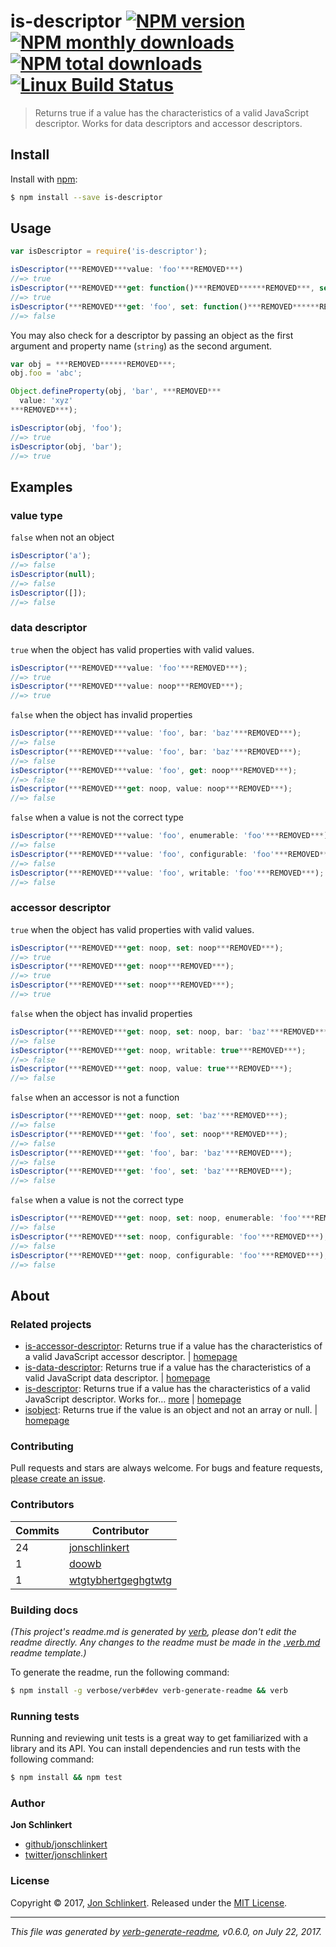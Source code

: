 # is-descriptor [![NPM version](https://img.shields.io/npm/v/is-descriptor.svg?style=flat)](https://www.npmjs.com/package/is-descriptor) [![NPM monthly downloads](https://img.shields.io/npm/dm/is-descriptor.svg?style=flat)](https://npmjs.org/package/is-descriptor) [![NPM total downloads](https://img.shields.io/npm/dt/is-descriptor.svg?style=flat)](https://npmjs.org/package/is-descriptor) [![Linux Build Status](https://img.shields.io/travis/jonschlinkert/is-descriptor.svg?style=flat&label=Travis)](https://travis-ci.org/jonschlinkert/is-descriptor)

> Returns true if a value has the characteristics of a valid JavaScript descriptor. Works for data descriptors and accessor descriptors.

## Install

Install with [npm](https://www.npmjs.com/):

```sh
$ npm install --save is-descriptor
```

## Usage

```js
var isDescriptor = require('is-descriptor');

isDescriptor(***REMOVED***value: 'foo'***REMOVED***)
//=> true
isDescriptor(***REMOVED***get: function()***REMOVED******REMOVED***, set: function()***REMOVED******REMOVED******REMOVED***)
//=> true
isDescriptor(***REMOVED***get: 'foo', set: function()***REMOVED******REMOVED******REMOVED***)
//=> false
```

You may also check for a descriptor by passing an object as the first argument and property name (`string`) as the second argument.

```js
var obj = ***REMOVED******REMOVED***;
obj.foo = 'abc';

Object.defineProperty(obj, 'bar', ***REMOVED***
  value: 'xyz'
***REMOVED***);

isDescriptor(obj, 'foo');
//=> true
isDescriptor(obj, 'bar');
//=> true
```

## Examples

### value type

`false` when not an object

```js
isDescriptor('a');
//=> false
isDescriptor(null);
//=> false
isDescriptor([]);
//=> false
```

### data descriptor

`true` when the object has valid properties with valid values.

```js
isDescriptor(***REMOVED***value: 'foo'***REMOVED***);
//=> true
isDescriptor(***REMOVED***value: noop***REMOVED***);
//=> true
```

`false` when the object has invalid properties

```js
isDescriptor(***REMOVED***value: 'foo', bar: 'baz'***REMOVED***);
//=> false
isDescriptor(***REMOVED***value: 'foo', bar: 'baz'***REMOVED***);
//=> false
isDescriptor(***REMOVED***value: 'foo', get: noop***REMOVED***);
//=> false
isDescriptor(***REMOVED***get: noop, value: noop***REMOVED***);
//=> false
```

`false` when a value is not the correct type

```js
isDescriptor(***REMOVED***value: 'foo', enumerable: 'foo'***REMOVED***);
//=> false
isDescriptor(***REMOVED***value: 'foo', configurable: 'foo'***REMOVED***);
//=> false
isDescriptor(***REMOVED***value: 'foo', writable: 'foo'***REMOVED***);
//=> false
```

### accessor descriptor

`true` when the object has valid properties with valid values.

```js
isDescriptor(***REMOVED***get: noop, set: noop***REMOVED***);
//=> true
isDescriptor(***REMOVED***get: noop***REMOVED***);
//=> true
isDescriptor(***REMOVED***set: noop***REMOVED***);
//=> true
```

`false` when the object has invalid properties

```js
isDescriptor(***REMOVED***get: noop, set: noop, bar: 'baz'***REMOVED***);
//=> false
isDescriptor(***REMOVED***get: noop, writable: true***REMOVED***);
//=> false
isDescriptor(***REMOVED***get: noop, value: true***REMOVED***);
//=> false
```

`false` when an accessor is not a function

```js
isDescriptor(***REMOVED***get: noop, set: 'baz'***REMOVED***);
//=> false
isDescriptor(***REMOVED***get: 'foo', set: noop***REMOVED***);
//=> false
isDescriptor(***REMOVED***get: 'foo', bar: 'baz'***REMOVED***);
//=> false
isDescriptor(***REMOVED***get: 'foo', set: 'baz'***REMOVED***);
//=> false
```

`false` when a value is not the correct type

```js
isDescriptor(***REMOVED***get: noop, set: noop, enumerable: 'foo'***REMOVED***);
//=> false
isDescriptor(***REMOVED***set: noop, configurable: 'foo'***REMOVED***);
//=> false
isDescriptor(***REMOVED***get: noop, configurable: 'foo'***REMOVED***);
//=> false
```

## About

### Related projects

* [is-accessor-descriptor](https://www.npmjs.com/package/is-accessor-descriptor): Returns true if a value has the characteristics of a valid JavaScript accessor descriptor. | [homepage](https://github.com/jonschlinkert/is-accessor-descriptor "Returns true if a value has the characteristics of a valid JavaScript accessor descriptor.")
* [is-data-descriptor](https://www.npmjs.com/package/is-data-descriptor): Returns true if a value has the characteristics of a valid JavaScript data descriptor. | [homepage](https://github.com/jonschlinkert/is-data-descriptor "Returns true if a value has the characteristics of a valid JavaScript data descriptor.")
* [is-descriptor](https://www.npmjs.com/package/is-descriptor): Returns true if a value has the characteristics of a valid JavaScript descriptor. Works for… [more](https://github.com/jonschlinkert/is-descriptor) | [homepage](https://github.com/jonschlinkert/is-descriptor "Returns true if a value has the characteristics of a valid JavaScript descriptor. Works for data descriptors and accessor descriptors.")
* [isobject](https://www.npmjs.com/package/isobject): Returns true if the value is an object and not an array or null. | [homepage](https://github.com/jonschlinkert/isobject "Returns true if the value is an object and not an array or null.")

### Contributing

Pull requests and stars are always welcome. For bugs and feature requests, [please create an issue](../../issues/new).

### Contributors

| **Commits** | **Contributor** | 
| --- | --- |
| 24 | [jonschlinkert](https://github.com/jonschlinkert) |
| 1 | [doowb](https://github.com/doowb) |
| 1 | [wtgtybhertgeghgtwtg](https://github.com/wtgtybhertgeghgtwtg) |

### Building docs

_(This project's readme.md is generated by [verb](https://github.com/verbose/verb-generate-readme), please don't edit the readme directly. Any changes to the readme must be made in the [.verb.md](.verb.md) readme template.)_

To generate the readme, run the following command:

```sh
$ npm install -g verbose/verb#dev verb-generate-readme && verb
```

### Running tests

Running and reviewing unit tests is a great way to get familiarized with a library and its API. You can install dependencies and run tests with the following command:

```sh
$ npm install && npm test
```

### Author

**Jon Schlinkert**

* [github/jonschlinkert](https://github.com/jonschlinkert)
* [twitter/jonschlinkert](https://twitter.com/jonschlinkert)

### License

Copyright © 2017, [Jon Schlinkert](https://github.com/jonschlinkert).
Released under the [MIT License](LICENSE).

***

_This file was generated by [verb-generate-readme](https://github.com/verbose/verb-generate-readme), v0.6.0, on July 22, 2017._